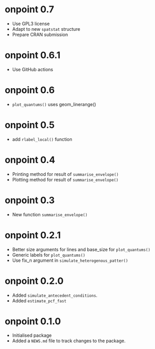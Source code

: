 # onpoint 0.7
* Use GPL3 license
* Adapt to new `spatstat` structure
* Prepare CRAN submission

# onpoint 0.6.1
* Use GitHub actions

# onpoint 0.6
* `plot_quantums()` uses geom_linerange()

# onpoint 0.5
  * add `rlabel_local()` function

# onpoint 0.4
  * Printing method for result of `summarise_envelope()`
  * Plotting method for result of `summarise_envelope()`

# onpoint 0.3
  * New function `summarise_envelope()`

# onpoint 0.2.1
 * Better size arguments for lines and base_size for `plot_quantums()`
 * Generic labels for `plot_quantums()`
 * Use fix_n argument in `simulate_heterogenous_patter()`

# onpoint 0.2.0
* Added `simulate_antecedent_conditions`.
* Added `estimate_pcf_fast`

# onpoint 0.1.0
* Initialised package
* Added a `NEWS.md` file to track changes to the package.
